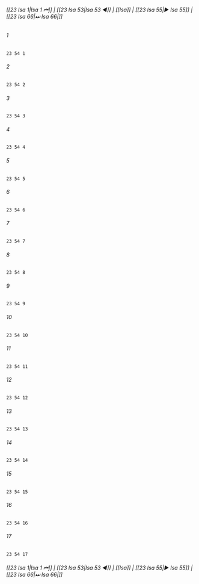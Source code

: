 
###### [[23 Isa 1|Isa 1 ⏮]] | [[23 Isa 53|Isa 53 ◀]] | [[Isa]] | [[23 Isa 55|▶ Isa 55]] | [[23 Isa 66|⏭ Isa 66|]]

###### 1
``` verse
23 54 1 
```
###### 2
``` verse
23 54 2 
```
###### 3
``` verse
23 54 3 
```
###### 4
``` verse
23 54 4 
```
###### 5
``` verse
23 54 5 
```
###### 6
``` verse
23 54 6 
```
###### 7
``` verse
23 54 7 
```
###### 8
``` verse
23 54 8 
```
###### 9
``` verse
23 54 9 
```
###### 10
``` verse
23 54 10 
```
###### 11
``` verse
23 54 11 
```
###### 12
``` verse
23 54 12 
```
###### 13
``` verse
23 54 13 
```
###### 14
``` verse
23 54 14 
```
###### 15
``` verse
23 54 15 
```
###### 16
``` verse
23 54 16 
```
###### 17
``` verse
23 54 17 
```

###### [[23 Isa 1|Isa 1 ⏮]] | [[23 Isa 53|Isa 53 ◀]] | [[Isa]] | [[23 Isa 55|▶ Isa 55]] | [[23 Isa 66|⏭ Isa 66|]]

